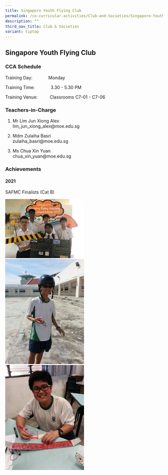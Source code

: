 ```yaml
---
title: Singapore Youth Flying Club
permalink: /co-curricular-activities/Club-and-Societies/Singapore-Youth-Flying-Club/
description: ""
third_nav_title: Club & Societies
variant: tiptap
---
```

<h2>Singapore Youth Flying Club</h2><h3>CCA Schedule</h3><p>Training Day:&nbsp; &nbsp; &nbsp; &nbsp; &nbsp; &nbsp; &nbsp;Monday</p><p>Training Time:&nbsp; &nbsp; &nbsp; &nbsp; &nbsp; &nbsp; &nbsp;3.30 - 5.30 PM</p><p>Training Venue:&nbsp; &nbsp; &nbsp; &nbsp; &nbsp; Classrooms C7-01 - C7-06</p><h3>Teachers-in-Charge</h3><ol data-tight="true" class="tight"><li><p>Mr Lim Jun Xiong Alex<br>lim_jun_xiong_alex@moe.edu.sg</p></li><li><p>Mdm Zulaiha Basri<br>zulaiha_basri@moe.edu.sg</p></li><li><p>Ms Chua Xin Yuan<br>chua_xin_yuan@moe.edu.sg</p></li></ol><h3>Achievements</h3><h4>2021&nbsp;</h4><p>SAFMC Finalists (Cat B)</p><div class="isomer-image-wrapper"><img style="width:50%" height="auto" width="100%" src="/images/2017-04-11-PHOTO-00000079.jpg"></div><div class="isomer-image-wrapper"><img style="width:50%" height="auto" width="100%" src="/images/10402550_10152203775338589_3008603238557385093_n.jpg"></div><div class="isomer-image-wrapper"><img style="width:50%" height="auto" width="100%" src="/images/10302169_10152203766533589_3163760823435961257_n.jpg"></div><p></p>